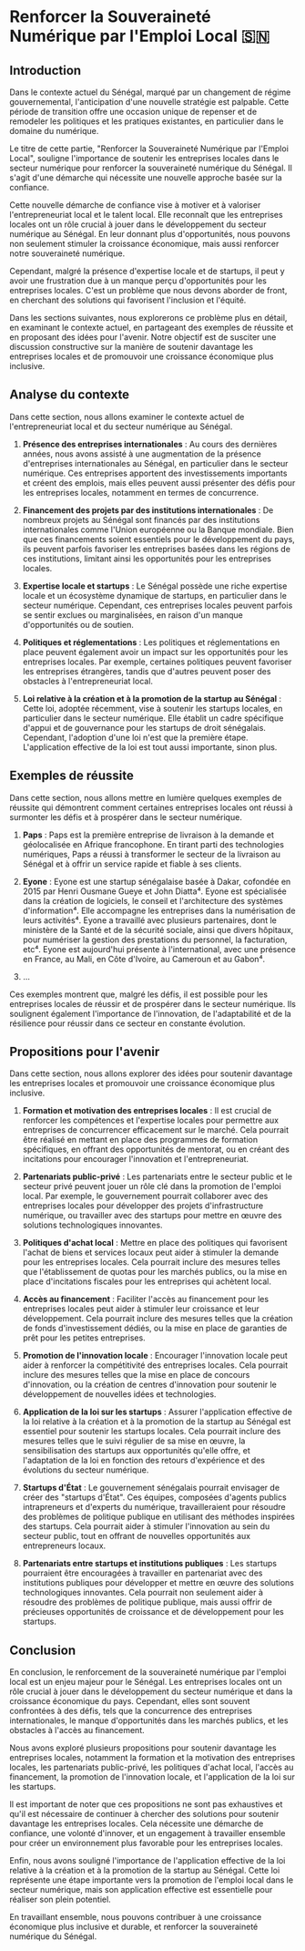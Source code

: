 # Renforcer la Souveraineté Numérique par l'Emploi Local 🇸🇳

## Introduction

Dans le contexte actuel du Sénégal, marqué par un changement de régime gouvernemental, l'anticipation d'une nouvelle stratégie est palpable. Cette période de transition offre une occasion unique de repenser et de remodeler les politiques et les pratiques existantes, en particulier dans le domaine du numérique.

Le titre de cette partie, "Renforcer la Souveraineté Numérique par l'Emploi Local", souligne l'importance de soutenir les entreprises locales dans le secteur numérique pour renforcer la souveraineté numérique du Sénégal. Il s'agit d'une démarche qui nécessite une nouvelle approche basée sur la confiance.

Cette nouvelle démarche de confiance vise à motiver et à valoriser l'entrepreneuriat local et le talent local. Elle reconnaît que les entreprises locales ont un rôle crucial à jouer dans le développement du secteur numérique au Sénégal. En leur donnant plus d'opportunités, nous pouvons non seulement stimuler la croissance économique, mais aussi renforcer notre souveraineté numérique.

Cependant, malgré la présence d'expertise locale et de startups, il peut y avoir une frustration due à un manque perçu d'opportunités pour les entreprises locales. C'est un problème que nous devons aborder de front, en cherchant des solutions qui favorisent l'inclusion et l'équité.

Dans les sections suivantes, nous explorerons ce problème plus en détail, en examinant le contexte actuel, en partageant des exemples de réussite et en proposant des idées pour l'avenir. Notre objectif est de susciter une discussion constructive sur la manière de soutenir davantage les entreprises locales et de promouvoir une croissance économique plus inclusive.

## Analyse du contexte

Dans cette section, nous allons examiner le contexte actuel de l'entrepreneuriat local et du secteur numérique au Sénégal.

1. **Présence des entreprises internationales** : Au cours des dernières années, nous avons assisté à une augmentation de la présence d'entreprises internationales au Sénégal, en particulier dans le secteur numérique. Ces entreprises apportent des investissements importants et créent des emplois, mais elles peuvent aussi présenter des défis pour les entreprises locales, notamment en termes de concurrence.

2. **Financement des projets par des institutions internationales** : De nombreux projets au Sénégal sont financés par des institutions internationales comme l'Union européenne ou la Banque mondiale. Bien que ces financements soient essentiels pour le développement du pays, ils peuvent parfois favoriser les entreprises basées dans les régions de ces institutions, limitant ainsi les opportunités pour les entreprises locales.

3. **Expertise locale et startups** : Le Sénégal possède une riche expertise locale et un écosystème dynamique de startups, en particulier dans le secteur numérique. Cependant, ces entreprises locales peuvent parfois se sentir exclues ou marginalisées, en raison d'un manque d'opportunités ou de soutien.

4. **Politiques et réglementations** : Les politiques et réglementations en place peuvent également avoir un impact sur les opportunités pour les entreprises locales. Par exemple, certaines politiques peuvent favoriser les entreprises étrangères, tandis que d'autres peuvent poser des obstacles à l'entrepreneuriat local.

5. **Loi relative à la création et à la promotion de la startup au Sénégal** : Cette loi, adoptée récemment, vise à soutenir les startups locales, en particulier dans le secteur numérique. Elle établit un cadre spécifique d'appui et de gouvernance pour les startups de droit sénégalais. Cependant, l'adoption d'une loi n'est que la première étape. L'application effective de la loi est tout aussi importante, sinon plus.

## Exemples de réussite

Dans cette section, nous allons mettre en lumière quelques exemples de réussite qui démontrent comment certaines entreprises locales ont réussi à surmonter les défis et à prospérer dans le secteur numérique.

1. **Paps** : Paps est la première entreprise de livraison à la demande et géolocalisée en Afrique francophone. En tirant parti des technologies numériques, Paps a réussi à transformer le secteur de la livraison au Sénégal et à offrir un service rapide et fiable à ses clients.

2. **Eyone** : Eyone est une startup sénégalaise basée à Dakar, cofondée en 2015 par Henri Ousmane Gueye et John Diatta⁴. Eyone est spécialisée dans la création de logiciels, le conseil et l'architecture des systèmes d'information⁴. Elle accompagne les entreprises dans la numérisation de leurs activités⁴. Eyone a travaillé avec plusieurs partenaires, dont le ministère de la Santé et de la sécurité sociale, ainsi que divers hôpitaux, pour numériser la gestion des prestations du personnel, la facturation, etc⁴. Eyone est aujourd'hui présente à l'international, avec une présence en France, au Mali, en Côte d'Ivoire, au Cameroun et au Gabon⁴.

3. ...

Ces exemples montrent que, malgré les défis, il est possible pour les entreprises locales de réussir et de prospérer dans le secteur numérique. Ils soulignent également l'importance de l'innovation, de l'adaptabilité et de la résilience pour réussir dans ce secteur en constante évolution.

## Propositions pour l'avenir

Dans cette section, nous allons explorer des idées pour soutenir davantage les entreprises locales et promouvoir une croissance économique plus inclusive.

1. **Formation et motivation des entreprises locales** : Il est crucial de renforcer les compétences et l'expertise locales pour permettre aux entreprises de concurrencer efficacement sur le marché. Cela pourrait être réalisé en mettant en place des programmes de formation spécifiques, en offrant des opportunités de mentorat, ou en créant des incitations pour encourager l'innovation et l'entrepreneuriat.

2. **Partenariats public-privé** : Les partenariats entre le secteur public et le secteur privé peuvent jouer un rôle clé dans la promotion de l'emploi local. Par exemple, le gouvernement pourrait collaborer avec des entreprises locales pour développer des projets d'infrastructure numérique, ou travailler avec des startups pour mettre en œuvre des solutions technologiques innovantes.

3. **Politiques d'achat local** : Mettre en place des politiques qui favorisent l'achat de biens et services locaux peut aider à stimuler la demande pour les entreprises locales. Cela pourrait inclure des mesures telles que l'établissement de quotas pour les marchés publics, ou la mise en place d'incitations fiscales pour les entreprises qui achètent local.

4. **Accès au financement** : Faciliter l'accès au financement pour les entreprises locales peut aider à stimuler leur croissance et leur développement. Cela pourrait inclure des mesures telles que la création de fonds d'investissement dédiés, ou la mise en place de garanties de prêt pour les petites entreprises.

5. **Promotion de l'innovation locale** : Encourager l'innovation locale peut aider à renforcer la compétitivité des entreprises locales. Cela pourrait inclure des mesures telles que la mise en place de concours d'innovation, ou la création de centres d'innovation pour soutenir le développement de nouvelles idées et technologies.

6. **Application de la loi sur les startups** : Assurer l'application effective de la loi relative à la création et à la promotion de la startup au Sénégal est essentiel pour soutenir les startups locales. Cela pourrait inclure des mesures telles que le suivi régulier de sa mise en œuvre, la sensibilisation des startups aux opportunités qu'elle offre, et l'adaptation de la loi en fonction des retours d'expérience et des évolutions du secteur numérique.

7. **Startups d'État** : Le gouvernement sénégalais pourrait envisager de créer des "startups d'État". Ces équipes, composées d'agents publics intrapreneurs et d'experts du numérique, travailleraient pour résoudre des problèmes de politique publique en utilisant des méthodes inspirées des startups. Cela pourrait aider à stimuler l'innovation au sein du secteur public, tout en offrant de nouvelles opportunités aux entrepreneurs locaux.

8. **Partenariats entre startups et institutions publiques** : Les startups pourraient être encouragées à travailler en partenariat avec des institutions publiques pour développer et mettre en œuvre des solutions technologiques innovantes. Cela pourrait non seulement aider à résoudre des problèmes de politique publique, mais aussi offrir de précieuses opportunités de croissance et de développement pour les startups.

## Conclusion

En conclusion, le renforcement de la souveraineté numérique par l'emploi local est un enjeu majeur pour le Sénégal. Les entreprises locales ont un rôle crucial à jouer dans le développement du secteur numérique et dans la croissance économique du pays. Cependant, elles sont souvent confrontées à des défis, tels que la concurrence des entreprises internationales, le manque d'opportunités dans les marchés publics, et les obstacles à l'accès au financement.

Nous avons exploré plusieurs propositions pour soutenir davantage les entreprises locales, notamment la formation et la motivation des entreprises locales, les partenariats public-privé, les politiques d'achat local, l'accès au financement, la promotion de l'innovation locale, et l'application de la loi sur les startups.

Il est important de noter que ces propositions ne sont pas exhaustives et qu'il est nécessaire de continuer à chercher des solutions pour soutenir davantage les entreprises locales. Cela nécessite une démarche de confiance, une volonté d'innover, et un engagement à travailler ensemble pour créer un environnement plus favorable pour les entreprises locales.

Enfin, nous avons souligné l'importance de l'application effective de la loi relative à la création et à la promotion de la startup au Sénégal. Cette loi représente une étape importante vers la promotion de l'emploi local dans le secteur numérique, mais son application effective est essentielle pour réaliser son plein potentiel.

En travaillant ensemble, nous pouvons contribuer à une croissance économique plus inclusive et durable, et renforcer la souveraineté numérique du Sénégal.
